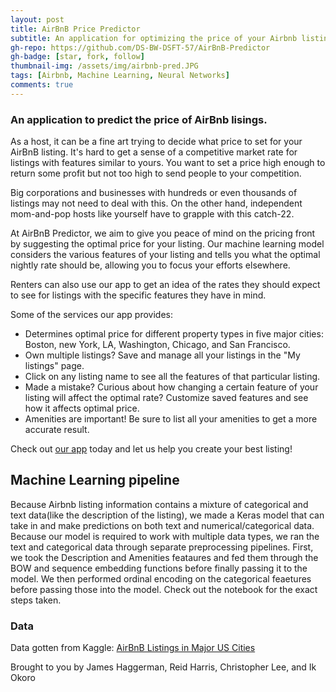```yaml
---
layout: post
title: AirBnB Price Predictor
subtitle: An application for optimizing the price of your Airbnb listings.
gh-repo: https://github.com/DS-BW-DSFT-57/AirBnB-Predictor
gh-badge: [star, fork, follow]
thumbnail-img: /assets/img/airbnb-pred.JPG
tags: [Airbnb, Machine Learning, Neural Networks]
comments: true
---
```


### An application to predict the price of AirBnb lisings.

As a host, it can be a fine art trying to decide what price to set for your AirBnB listing. It's hard to get a sense of a competitive market rate for listings with features similar to yours. You want to set a price high enough to return some profit but not too high to send people to your competition.

Big corporations and businesses with hundreds or even thousands of listings may not need to deal with this. On the other hand, independent mom-and-pop hosts like yourself have to grapple with this catch-22.

At AirBnB Predictor, we aim to give you peace of mind on the pricing front by suggesting the optimal price for your listing. Our machine learning model considers the various features of your listing and tells you what the optimal nightly rate should be, allowing you to focus your efforts elsewhere.

Renters can also use our app to get an idea of the rates they should expect to see for listings with the specific features they have in mind.

Some of the services our app provides:

* Determines optimal price for different property types in five major cities: Boston, new York, LA, Washington, Chicago, and San Francisco.
* Own multiple listings? Save and manage all your listings in the "My listings" page.
* Click on any listing name to see all the features of that particular listing.
* Made a mistake? Curious about how changing a certain feature of your listing will affect the optimal rate? Customize saved features and see how it affects optimal price.
* Amenities are important! Be sure to list all your amenities to get a more accurate result.

Check out [our app](https://airbnbpredictor.herokuapp.com/) today and let us help you create your best listing!

## Machine Learning pipeline

Because Airbnb listing information contains a mixture of categorical and text data(like the description of the listing), we made a Keras model that can take in and make predictions on both text and numerical/categorical data. Because our model is required to work with multiple data types, we ran the text and categorical data through separate preprocessing pipelines. First, we took the Description and Amenities feataures and fed them through the BOW and sequence embedding functions before finally passing it to the model. We then performed ordinal encoding on the categorical feaetures before passing those into the model. Check out the notebook for the exact steps taken.


### Data
Data gotten from Kaggle: [AirBnB Listings in Major US Cities](https://www.kaggle.com/rudymizrahi/airbnb-listings-in-major-us-cities-deloitte-ml?select=train.csv)



Brought to you by James Haggerman, Reid Harris, Christopher Lee, and Ik Okoro
